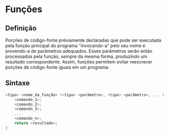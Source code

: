 # Funções

## Definição

Porções de código-fonte préviamente declaradas que pode ser executada pela função principal do programa "invocando-a" pelo seu nome e provendo-a de parâmetros adequados. Esses parâmetros serão então processados pela função, sempre da mesma forma, produzindo um resultado correspondente. Assim, funções permitem evitar reescrever porções de código-fonte iguais em um programa.

## Sintaxe

```c
<tipo> <nome_da_função> (<tipo> <parâmetro>, <tipo> <parâmetro>, ... ) {
    <comando_1>;
    <comando_2>;
    <comando_3>;
    ...
    <comando_n>;
    return <resultado>;
}
```
